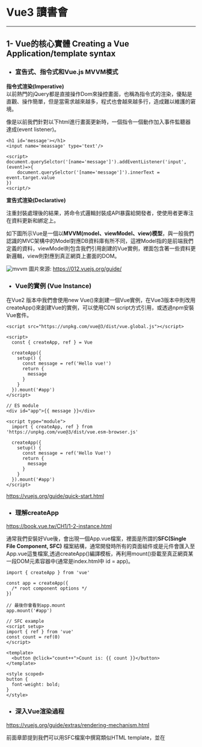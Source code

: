 # Vue3 讀書會


---
## 1- Vue的核心實體 Creating a Vue Application/template syntax

* ### 宣告式、指令式和Vue.js MVVM模式
**指令式渲染(Imperative)**   
以前熱門的jQuery都是直接操作Dom來操控畫面，也稱為指令式的渲染，優點是直觀、操作簡單，但是當需求越來越多，程式也會越來越多行，造成難以維護的窘境。

像是以前我們針對以下html進行畫面更新時，一個指令一個動作加入事件監聽器達成(event listener)。

```
<h1 id='message'></h1>
<input name='meassage' type='text'/>

<script>
document.querySelctor('[name='message']').addEventListener('input',(event)=>{
    document.querySelctor('[name='message']').innerText = event.target.value
})
<script/>
```
**宣告式渲染(Declarative)**   

注重封裝處理後的結果，將命令式邏輯封裝成API暴露給開發者，使使用者更專注在資料更新和綁定上。

如下圖所示Vue是一個以**MVVM(model、viewModel、view)模型**，與一般我們認識的MVC架構中的Model對應DB資料庫有所不同，這裡Model指的是前端我們定義的資料，viewModel則包含我們引用創建的Vue實例，裡面包含著一些資料更新邏輯，view則對應到真正網頁上畫面的DOM。

![mvvm](https://github.com/yhosutun2490/Vue3_Tech/assets/71853581/f56db56d-eea8-4830-8309-9cfa221254b9)
圖片來源: https://012.vuejs.org/guide/ 

* ### Vue的實例 (Vue Instance)
在Vue2 版本中我們會使用new Vue()來創建一個Vue實例，在Vue3版本中則改用createApp()來創建Vue的實例，可以使用CDN script方式引用，或透過npm安裝Vue套件。
```
<script src="https://unpkg.com/vue@3/dist/vue.global.js"></script>

<script>
  const { createApp, ref } = Vue

  createApp({
    setup() {
      const message = ref('Hello vue!')
      return {
        message
      }
    }
  }).mount('#app')
</script>

// ES module
<div id="app">{{ message }}</div>

<script type="module">
  import { createApp, ref } from 'https://unpkg.com/vue@3/dist/vue.esm-browser.js'

  createApp({
    setup() {
      const message = ref('Hello Vue!')
      return {
        message
      }
    }
  }).mount('#app')
</script>
```
https://vuejs.org/guide/quick-start.html

* ### 理解createApp

https://book.vue.tw/CH1/1-2-instance.html

通常我們安裝好Vue後，會出現一個App.vue檔案，裡面是所謂的**SFC(Single File Component, SFC)** 檔案結構，通常開發時所有的頁面組件或是元件會匯入至App.vue這隻檔案,透過createApp()編譯模板，再利用mount()掛載至真正網頁某一段DOM元素容器中(通常是index.html中 id = app)。

```
import { createApp } from 'vue'

const app = createApp({
  /* root component options */
})

// 最後你會看到app.mount
app.mount('#app')

```
```
// SFC example
<script setup>
import { ref } from 'vue'
const count = ref(0)
</script>

<template>
  <button @click="count++">Count is: {{ count }}</button>
</template>

<style scoped>
button {
  font-weight: bold;
}
</style>
```

* ### 深入Vue渲染過程
https://vuejs.org/guide/extras/rendering-mechanism.html

前面章節提到我們可以用SFC檔案中撰寫類似HTML template，並在<script>標籤中撰寫資料變數或使用Vue響應式API等，然後透過Vue3 提供的 **createApp()和mount()** 方法，掛載至真正網頁上DOM達成畫面更新。  

不難想像Vue框架其中應該透過某些轉換機制，最後呼叫innerText、innerHTML等瀏覽器才有的操作DOM API去更新。

Vue SFC檔案(template、script和style標籤)通常需要經過 **編譯(compile)**，最後變成一包JS物件利用Vue 提供的**渲染函式(render function)** 產生**虛擬DOM (Virtual DOM)**，最後掛載入真正的網頁DOM中。

我們可以歸納整理出Vue初次選染畫面其中的幾個步驟:
* 編譯-compile
* 渲染函數-render
* 虛擬DOM (Virtual DOM)
* 掛載入真實網頁上 - mount to Real DOM

<img width="688" alt="render-pipeline sMZx_5WY" src="https://github.com/yhosutun2490/Vue3_Tech/assets/71853581/984a0057-2971-4636-9a07-78eef957b61c">

圖片來源: https://vuejs.org/guide/extras/rendering-mechanism.html

#### SFC compiler 編譯過程簡介
常常利用Vue SFC檔案開發，可以在template裡撰寫類似HTML的形式開發畫面HTML結構，應該常常想我是在寫真正的HTML嗎?，我們用下列程式碼來思考一下:
                            
在SFC檔案中我們可以用**雙括號綁定資料變數、@click Vue提供的事件語法糖等，或者用一些JS表達式來計算程式**都是可以的，不過原生HTML似乎沒有這種寫法。                          
```
<template>
 <button @click="count++">
  {{ count }}
  {{ conut ++ }}
 </button>
</template>
```
確實這些在SFC檔案確實有一段Vue插件`@vue/compiler-sfc`負責編譯過程，轉成一段帶有描述屬性的JS物件，稱之為**Vnode**  
https://vue-js.com/learn-vue/complie/#_3-%E6%95%B4%E4%BD%93%E6%B8%B2%E6%9F%93%E6%B5%81%E7%A8%8B
```
const vnode = {
  type: 'div',
  props: {
    id: 'hello'
  },
  children: [
    /* more vnodes */
  ]
}
```  
https://vuejs.org/guide/extras/rendering-mechanism.html#virtual-dom   
                            
讓我們來理解官方文件對Vnode和virtual DOM的關係解釋:

**同樣的所產生的Vnode仍然為一段JS物件，並且為virtual DOM組成的最小單位**。
                            
> Here, **vnode is a plain JavaScript object (a "virtual node")** representing a element. It contains all the information that we need to create the actual element. It also contains more children vnodes, **which makes it the root of a virtual DOM tree**.

**這裡也可以了解到Vue其實也有引入現代框架Virutal DOM概念，簡單來說模板編譯完成後會形成Virtual DOM Tree，框架會比較前後差異後，用最小幅度有效率地去操作網頁真實DOM的更新**。

![渲染過程](https://github.com/yhosutun2490/Vue3_Tech/assets/71853581/9f7093e7-610a-45b0-9eca-9bda627ae0b8)

圖片來源:　https://vue-js.com/learn-vue/complie/#_3-%E6%95%B4%E4%BD%93%E6%B8%B2%E6%9F%93%E6%B5%81%E7%A8%8B

在學習其他框架像React等一定也聽過**比較differ**或**協調reconciliation**這類專有名詞，是發生在當有資料或模板更新時新舊Virtual DOM比較過程。

### Vue3 生命週期 setup()
https://vuejs.org/guide/essentials/lifecycle.html#lifecycle-diagram

本章是初次理解Vue createApp()使用，不帶入太多生命週期函數使用細節，我們用宏觀方式理解新的**compositon API setup()** 到底在執行什麼事:
* 首先引入Vue創建實例後，我們在SFC檔案裡面可能會定義一些資料表定ref()、reactive()等，這些是包在Vue實例下的方法，我們必須等它創建完實例後才能使用，這是setup()生命週期函式基本用法。
* 之後SFC檔案中的tempalte、script標籤才進入編譯，告訴渲染函式我該形成怎樣的vnode大節點物件，描述什麼樣的特徵 ex: 資料綁定、遇到那些vue提供的方法等。

![lifecycle DLmSwRQE](https://github.com/yhosutun2490/Vue3_Tech/assets/71853581/b06de896-46b4-4c4c-86fb-77b5732be526)

圖片來源: https://vuejs.org/guide/essentials/lifecycle.html#lifecycle-diagram

小疑問:
上圖中Has pre-compiled template路徑是什麼?  
https://vuejs.org/guide/extras/render-function.html#vnodes-must-be-unique   
因為template模板需要經過編譯，而Vue也提供vnode產生函數，能夠直接創建vnode。
```
import { ref, h } from 'vue'

export default {
  props: {
    /* ... */
  },
  setup(props) {
    const count = ref(1)

    // return the render function
    return () => h('div', props.msg + count.value)
  }
}
```                     
              
### 補充-Vue3 新增的模板編譯優化更新:
https://cn.vuejs.org/guide/extras/rendering-mechanism#compiler-informed-virtual-dom

一般來說Virtual DOM都是忠實呈現前後樣板或資料流差異的比對去進行更新，而Vue 針對compiler過程進行了一些模板template標記，畢竟重新渲染時一律創建新舊Virtual DOM仍舊會對記憶體造成一些空間上耗損。
* 靜態提升- 對於雙括號綁定的資料變數視作可能更新的node
```
<div>
  <div>foo</div> <!-- 需提升 -->
  <div>bar</div> <!-- 需提升 -->
  <div>{{ dynamic }}</div>
</div>
```
* 編譯後vnode打平- DOM tree結構打平，比起槽狀結構對於比較搜尋會更有效率
```
<div> <!-- root block -->
  <div>...</div>         <!-- 不会追踪 -->
  <div :id="id"></div>   <!-- 要追踪 -->
  <div>                  <!-- 不会追踪 -->
    <div>{{ bar }}</div> <!-- 要追踪 -->
  </div>
</div>
div (block root)
- div 带有 :id 绑定
- div 带有 {{ bar }} 绑定
```


                            






